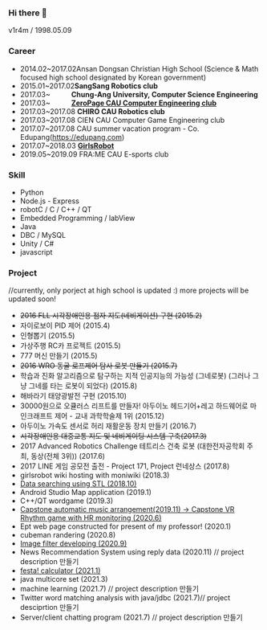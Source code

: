 ### Hi there 👋
v1r4m / 1998.05.09

### Career
- 2014.02~2017.02Ansan Dongsan Christian High School (Science & Math focused high school designated by Korean government)
- 2015.01~2017.02**SangSang Robotics club**
- 2017.03~&emsp;&emsp;&emsp;**Chung-Ang University, Computer Science Engineering**
- 2017.03~&emsp;&emsp;&emsp;**[ZeroPage CAU Computer Engineering club](https://zeropage.org)**
- 2017.03~2017.08 **CHIRO CAU Robotics club**
- 2017.03~2017.08 CIEN CAU Computer Game Engineering club
- 2017.07~2017.08 CAU summer vacation program - Co. Edupang(https://edupang.com)
- 2017.07~2018.03 **[GirlsRobot](https://www.facebook.com/GirlsRobot/)**
- 2019.05~2019.09 FRA:ME CAU E-sports club

### Skill
- Python
- Node.js - Express
- robotC / C / C++ / QT
- Embedded Programming / labView
- Java
- DBC / MySQL
- Unity / C#
- javascript

### Project
//currently, only porject at high school is updated :) more projects will be updated soon!

- ~~2016 FLL 시각장애인용 점자 지도(네비게이션) 구현 (2015.2)~~
- 자이로보이 PID 제어 (2015.4)
- 인형뽑기 (2015.5)
- 가상주행 RC카 프로젝트 (2015.5)
- 777 머신 만들기 (2015.5)
- ~~2016 WRO 동굴 로프제어 탐사 로봇 만들기 (2015.7)~~
- 학습과 진화 알고리즘으로 탐구하는 지적 인공지능의 가능성 (그네로봇) (그러나 그냥 그네를 타는 로봇이 되었다) (2015.8)
- 해바라기 태양광발전 구현 (2015.10)
- 30000원으로 오큘러스 리프트를 만들자! 아두이노 헤드기어+레고 하드웨어로 마인크래프트 제어 - 교내 과학학술제 1위 (2015.12)
- 아두이노 가속도 센서로 허리 재활운동 장치 만들기 (2016.7)
- ~~시각장애인용 대중교통 지도 및 네비게이팅 시스템 구축(2017.3)~~
- 2017 Advanced Robotics Challenge 테트리스 건축 로봇 (대한전자공학회 주최, 동상(전체 3위)) (2017.6) 
- 2017 LINE 게임 공모전 출전 - Project 171, Project 런네상스 (2017.8)
- girlsrobot wiki hosting with moniwiki (2018.3)
- [Data searching using STL (2018.10)](https://github.com/v1r4m/STL-test)
- Android Studio Map application (2019.1)
- C++/QT wordgame (2019.3)
- [Capstone automatic music arrangement(2019.11) -> Capstone VR Rhythm game with HR monitoring (2020.6)](https://github.com/v1r4m/VRfit)
- Ept web page constructed for present of my professor! (2020.1)
- cubeman randering (2020.8)
- [Image filter developing (2020.9)](https://github.com/v1r4m/DIP)
- News Recommendation System using reply data (2020.11) // project description 만들기
- [festa! calculator (2021.1)](https://github.com/v1r4m/cal)
- java multicore set (2021.3)
- machine learning (2021.7) // project description 만들기
- Twitter word matching analysis with java/jdbc (2021.7)// project desciprtion 만들기
- Server/client chatting program (2021.7) // project description 만들기

<!--![Anurag's github stats](https://github-readme-stats.vercel.app/api?username=v1r4m)-->
